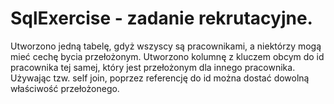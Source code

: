 # SqlExercise - zadanie rekrutacyjne.
Utworzono jedną tabelę, gdyż wszyscy są pracownikami, a niektórzy mogą mieć cechę bycia przełożonym. Utworzono kolumnę z kluczem obcym do id pracownika tej samej, który jest przełożonym dla innego pracownika. Używając tzw. self join, poprzez referencję do id można dostać dowolną właściwość przełożonego.
